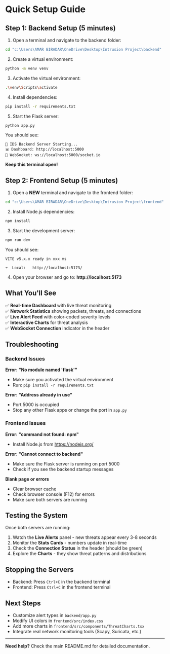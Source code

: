 # Quick Setup Guide

## Step 1: Backend Setup (5 minutes)

1. Open a terminal and navigate to the backend folder:
```bash
cd "c:\Users\AMAR BIRADAR\OneDrive\Desktop\Intrusion Project\backend"
```

2. Create a virtual environment:
```bash
python -m venv venv
```

3. Activate the virtual environment:
```bash
.\venv\Scripts\activate
```

4. Install dependencies:
```bash
pip install -r requirements.txt
```

5. Start the Flask server:
```bash
python app.py
```

You should see:
```
🚀 IDS Backend Server Starting...
📊 Dashboard: http://localhost:5000
🔌 WebSocket: ws://localhost:5000/socket.io
```

**Keep this terminal open!**

## Step 2: Frontend Setup (5 minutes)

1. Open a **NEW** terminal and navigate to the frontend folder:
```bash
cd "c:\Users\AMAR BIRADAR\OneDrive\Desktop\Intrusion Project\frontend"
```

2. Install Node.js dependencies:
```bash
npm install
```

3. Start the development server:
```bash
npm run dev
```

You should see:
```
VITE v5.x.x ready in xxx ms

➜  Local:   http://localhost:5173/
```

4. Open your browser and go to: **http://localhost:5173**

## What You'll See

✅ **Real-time Dashboard** with live threat monitoring  
✅ **Network Statistics** showing packets, threats, and connections  
✅ **Live Alert Feed** with color-coded severity levels  
✅ **Interactive Charts** for threat analysis  
✅ **WebSocket Connection** indicator in the header  

## Troubleshooting

### Backend Issues

**Error: "No module named 'flask'"**
- Make sure you activated the virtual environment
- Run: `pip install -r requirements.txt`

**Error: "Address already in use"**
- Port 5000 is occupied
- Stop any other Flask apps or change the port in `app.py`

### Frontend Issues

**Error: "command not found: npm"**
- Install Node.js from https://nodejs.org/

**Error: "Cannot connect to backend"**
- Make sure the Flask server is running on port 5000
- Check if you see the backend startup messages

**Blank page or errors**
- Clear browser cache
- Check browser console (F12) for errors
- Make sure both servers are running

## Testing the System

Once both servers are running:

1. Watch the **Live Alerts** panel - new threats appear every 3-8 seconds
2. Monitor the **Stats Cards** - numbers update in real-time
3. Check the **Connection Status** in the header (should be green)
4. Explore the **Charts** - they show threat patterns and distributions

## Stopping the Servers

- Backend: Press `Ctrl+C` in the backend terminal
- Frontend: Press `Ctrl+C` in the frontend terminal

## Next Steps

- Customize alert types in `backend/app.py`
- Modify UI colors in `frontend/src/index.css`
- Add more charts in `frontend/src/components/ThreatCharts.tsx`
- Integrate real network monitoring tools (Scapy, Suricata, etc.)

---

**Need help?** Check the main README.md for detailed documentation.
